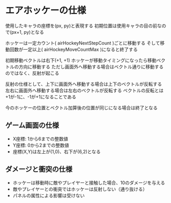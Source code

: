 # エアホッケーの仕様

使用したキャラの座標を(px, py)と表現する
初期位置は使用キャラの目の前なので(px+1, py)となる

ホッケーは一定カウント( airHockeyNextStepCount )ごとに移動する
そして移動回数が一定以上( airHockeyMoveCountMax )になると終了する

初期移動ベクトルは右下(+1, +1)
ホッケーが移動タイミングになったら移動ベクトルの方向に移動する
ただし画面外へ移動する場合はベクトル通りに移動するのではなく、反射が起こる

反射の仕様として、上下に画面外へ移動する場合は上下のベクトルが反転する
左右に画面外へ移動する場合は左右のベクトルが反転する
ベクトルの反転とは+1が-1に、-1が+1になることである

今のホッケーの位置とベクトル加算後の位置が同じになる場合は終了となる

## ゲーム画面の仕様

- X座標: 1から6までの整数値
- Y座標: 0から2までの整数値
- 座標(X,Y)は左上が(1,0)、右下が(6,2)となる

## ダメージと衝突の仕様

- ホッケーは移動時に敵やプレイヤーと接触した場合、10のダメージを与える
- 敵やプレイヤーとの衝突ではホッケーは反射しない（通り抜ける）
- パネルの属性による影響は受けない
